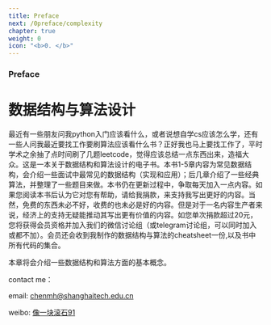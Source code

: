 ```yaml
---
title: Preface
next: /0preface/complexity
chapter: true
weight: 0
icon: "<b>0. </b>"
---
```


### Preface

# 数据结构与算法设计

最近有一些朋友问我python入门应该看什么，或者说想自学cs应该怎么学，还有一些人问我最近要找工作要刷算法应该看什么书？正好我也马上要找工作了，平时学术之余抽了点时间刷了几题leetcode，觉得应该总结一点东西出来，造福大众。这是一本关于数据结构和算法设计的电子书。本书1-5章内容为常见数据结构，会介绍一些面试中最常见的数据结构（实现和应用）；后几章介绍了一些经典算法，并整理了一些题目来做。本书仍在更新过程中，争取每天加入一点内容。如果您阅读本书后认为它对您有帮助，请给我捐款，来支持我写出更好的内容。当然，免费的东西未必不好，收费的也未必是好的内容。但是对于一名内容生产者来说，经济上的支持无疑能推动其写出更有价值的内容。如您单次捐款超过20元，您将获得会员资格并加入我们的微信讨论组（或telegram讨论组，可以同时加入或都不加）。会员还会收到我制作的数据结构与算法的cheatsheet一份,以及书中所有代码的集合。

本章将会介绍一些数据结构和算法方面的基本概念。


contact me：

email: chenmh@shanghaitech.edu.cn

weibo: [像一块滚石91](http://weibo.com/chenminhua91)
